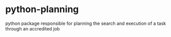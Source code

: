 # python-planning
 python package responsible for planning the search and execution of a task through an accredited job
